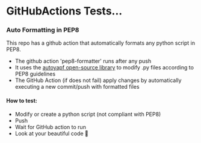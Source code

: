 # GitHubActions Tests...

### Auto Formatting in PEP8
This repo has a github action that automatically formats any python script in PEP8.
- The github action 'pep8-formatter' runs after any push
- It uses the [autoyapf open-source library](https://github.com/marketplace/actions/autoyapf) to modify .py files according to PEP8 guidelines
- The GitHub Action (if does not fail) apply changes by automatically executing a new commit/push with formatted files

#### How to test:
- Modify or create a python script (not compliant with PEP8)
- Push
- Wait for GitHub action to run
- Look at your beautiful code 🍃


